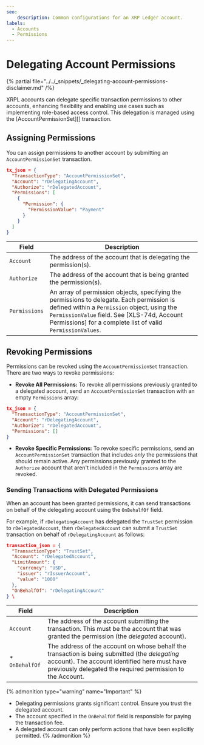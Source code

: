 ```yaml
---
seo:
    description: Common configurations for an XRP Ledger account.
labels:
  - Accounts
  - Permissions
---
```

# Delegating Account Permissions

{% partial file="../../_snippets/_delegating-account-permissions-disclaimer.md" /%}

XRPL accounts can delegate specific transaction permissions to other accounts, enhancing flexibility and enabling use cases such as implementing role-based access control. This delegation is managed using the [AccountPermissionSet][] transaction.

## Assigning Permissions

You can assign permissions to another account by submitting an `AccountPermissionSet` transaction.

```json
tx_json = {
  "TransactionType": "AccountPermissionSet",
  "Account": "rDelegatingAccount",
  "Authorize": "rDelegatedAccount",
  "Permissions": [
    {
      "Permission": {
        "PermissionValue": "Payment"
      } 
    } 
  ] 
} 
```

| Field | Description |
|-------|-------------|
| `Account` | The address of the account that is delegating the permission(s). |
| `Authorize` | The address of the account that is being granted the permission(s). |
| `Permissions` | An array of permission objects, specifying the permissions to delegate. Each permission is defined within a `Permission` object, using the `PermissionValue` field. See [XLS-74d, Account Permissions] for a complete list of valid `PermissionValues`. |  


## Revoking Permissions

Permissions can be revoked using the `AccountPermissionSet` transaction. There are two ways to revoke permissions:

* **Revoke All Permissions:** To revoke all permissions previously granted to a delegated account, send an `AccountPermissionSet` transaction with an empty `Permissions` array:

```json
tx_json = {
  "TransactionType": "AccountPermissionSet",
  "Account": "rDelegatingAccount",
  "Authorize": "rDelegatedAccount",
  "Permissions": []
}
```

* **Revoke Specific Permissions:** To revoke specific permissions, send an `AccountPermissionSet` transaction that includes _only_ the permissions that should remain active. Any permissions previously granted to the `Authorize` account that aren't included in the `Permissions` array are revoked.

### **Sending Transactions with Delegated Permissions**

When an account has been granted permissions, it can send transactions on behalf of the delegating account using the `OnBehalfOf` field.

For example, if `rDelegatingAccount` has delegated the `TrustSet` permission to `rDelegatedAccount`, then `rDelegatedAccount` can submit a `TrustSet` transaction on behalf of `rDelegatingAccount` as follows:

```json
transaction_json = {
  "TransactionType": "TrustSet",
  "Account": "rDelegatedAccount",
  "LimitAmount": {
    "currency": "USD",
    "issuer": "rIssuerAccount",
    "value": "1000"
  },
  "OnBehalfOf": "rDelegatingAccount"
} \
```

| Field | Description |
|-------|-------------|
| `Account` | The address of the account submitting the transaction. This must be the account that was granted the permission (the _delegated_ account). |
* `OnBehalfOf` | The address of the account on whose behalf the transaction is being submitted (the _delegating_ account). The account identified here must have previously delegated the required permission to the Account.

{% admonition type="warning" name="Important" %}
* Delegating permissions grants significant control. Ensure you trust the delegated account.
* The account specified in the `OnBehalfOf` field is responsible for paying the transaction fee.
* A delegated account can only perform actions that have been explicitly permitted.
{% /admonition %}